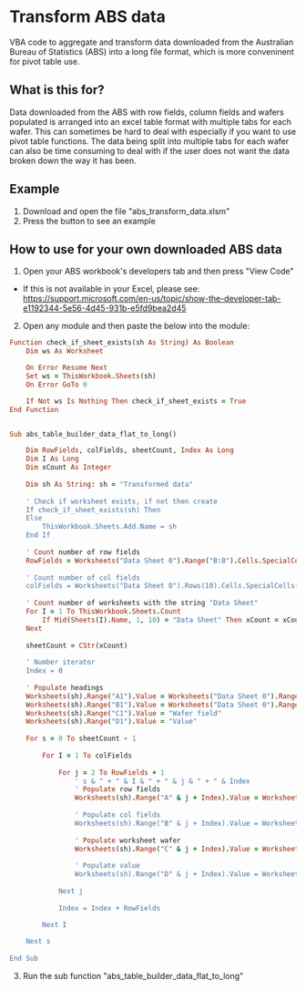 # Transform ABS data
VBA code to aggregate and transform data downloaded from the Australian Bureau of Statistics (ABS) into a long file format, which is more conveninent for pivot table use.

## What is this for?
Data downloaded from the ABS with row fields, column fields and wafers populated is arranged into an excel table format with multiple tabs for each wafer. This can sometimes be hard to deal with especially if you want to use pivot table functions. The data being split into multiple tabs for each wafer can also be time consuming to deal with if the user does not want the data broken down the way it has been.

## Example
1. Download and open the file "abs_transform_data.xlsm"
2. Press the button to see an example 

## How to use for your own downloaded ABS data
1. Open your ABS workbook's developers tab and then press "View Code"
  - If this is not available in your Excel, please see: https://support.microsoft.com/en-us/topic/show-the-developer-tab-e1192344-5e56-4d45-931b-e5fd9bea2d45

2. Open any module and then paste the below into the module:

``` Ruby
Function check_if_sheet_exists(sh As String) As Boolean
    Dim ws As Worksheet

    On Error Resume Next
    Set ws = ThisWorkbook.Sheets(sh)
    On Error GoTo 0

    If Not ws Is Nothing Then check_if_sheet_exists = True
End Function


Sub abs_table_builder_data_flat_to_long()

    Dim RowFields, colFields, sheetCount, Index As Long
    Dim I As Long
    Dim xCount As Integer
    
    Dim sh As String: sh = "Transformed data"
    
    ' Check if worksheet exists, if not then create
    If check_if_sheet_exists(sh) Then
    Else
        ThisWorkbook.Sheets.Add.Name = sh
    End If
    
    ' Count number of row fields
    RowFields = Worksheets("Data Sheet 0").Range("B:B").Cells.SpecialCells(xlCellTypeConstants).Count - 4
    
    ' Count number of col fields
    colFields = Worksheets("Data Sheet 0").Rows(10).Cells.SpecialCells(xlCellTypeConstants).Count - 3
    
    ' Count number of worksheets with the string "Data Sheet"
    For I = 1 To ThisWorkbook.Sheets.Count
        If Mid(Sheets(I).Name, 1, 10) = "Data Sheet" Then xCount = xCount + 1
    Next
    
    sheetCount = CStr(xCount)
    
    ' Number iterator
    Index = 0
    
    ' Populate headings
    Worksheets(sh).Range("A1").Value = Worksheets("Data Sheet 0").Range("B11").Value
    Worksheets(sh).Range("B1").Value = Worksheets("Data Sheet 0").Range("A10").Value
    Worksheets(sh).Range("C1").Value = "Wafer field"
    Worksheets(sh).Range("D1").Value = "Value"
    
    For s = 0 To sheetCount - 1
    
        For I = 1 To colFields
        
            For j = 2 To RowFields + 1
                ' s & " + " & I & " + " & j & " + " & Index
                ' Populate row fields
                Worksheets(sh).Range("A" & j + Index).Value = Worksheets("Data Sheet " & s).Range("B" & 10 + j).Value
                
                ' Populate col fields
                Worksheets(sh).Range("B" & j + Index).Value = Worksheets("Data Sheet " & s).Cells(10, I + 2).Value
                
                ' Populate worksheet wafer
                Worksheets(sh).Range("C" & j + Index).Value = Worksheets("Data Sheet " & s).Range("A9").Value
                
                ' Populate value
                Worksheets(sh).Range("D" & j + Index).Value = Worksheets("Data Sheet " & s).Cells(10 + j, 2 + I).Value
                
            Next j
            
            Index = Index + RowFields
            
        Next I

    Next s
    
End Sub
```
3. Run the sub function "abs_table_builder_data_flat_to_long"

